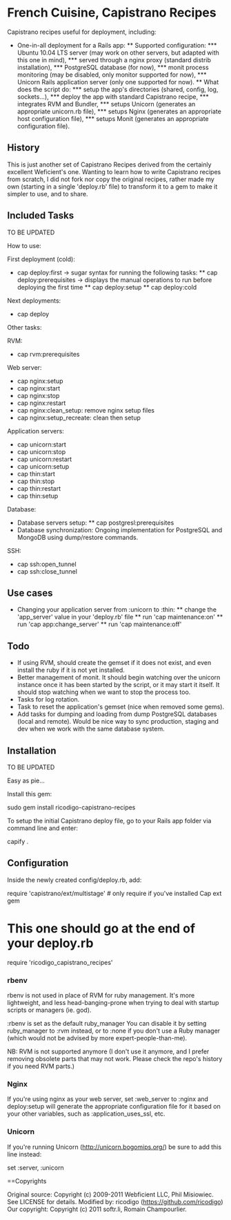 # French Cuisine, Capistrano Recipes

Capistrano recipes useful for deployment, including:

* One-in-all deployment for a Rails app:
** Supported configuration:
*** Ubuntu 10.04 LTS server (may work on other servers, but adapted with this one in mind),
*** served through a nginx proxy (standard distrib installation),
*** PostgreSQL database (for now),
*** monit process monitoring (may be disabled, only monitor supported for now),
*** Unicorn Rails application server (only one supported for now).
** What does the script do:
*** setup the app's directories (shared, config, log, sockets...),
*** deploy the app with standard Capistrano recipe,
*** integrates RVM and Bundler,
*** setups Unicorn (generates an appropriate unicorn.rb file),
*** setups Nginx (generates an appropriate host configuration file),
*** setups Monit (generates an appropriate configuration file).

## History

This is just another set of Capistrano Recipes derived from the certainly excellent Weficient's one.
Wanting to learn how to write Capistrano recipes from scratch, I did not fork nor copy the original
recipes, rather made my own (starting in a single 'deploy.rb' file) to transform it to a gem to make
it simpler to use, and to share.

## Included Tasks

TO BE UPDATED

How to use:

First deployment (cold):
* cap deploy:first -> sugar syntax for running the following tasks:
** cap deploy:prerequisites -> displays the manual operations to run before deploying the first time
** cap deploy:setup
** cap deploy:cold

Next deployments:
* cap deploy

Other tasks:

RVM:
* cap rvm:prerequisites

Web server:
* cap nginx:setup
* cap nginx:start
* cap nginx:stop
* cap nginx:restart
* cap nginx:clean_setup: remove nginx setup files
* cap nginx:setup_recreate: clean then setup

Application servers:
* cap unicorn:start
* cap unicorn:stop
* cap unicorn:restart
* cap unicorn:setup
* cap thin:start
* cap thin:stop
* cap thin:restart
* cap thin:setup

Database:
* Database servers setup:
** cap postgresl:prerequisites
* Database synchronization:
Ongoing implementation for PostgreSQL and MongoDB using dump/restore commands.

SSH:
* cap ssh:open_tunnel
* cap ssh:close_tunnel

## Use cases

* Changing your application server from :unicorn to :thin:
** change the 'app_server' value in your 'deploy.rb' file
** run 'cap maintenance:on'
** run 'cap app:change_server'
** run 'cap maintenance:off'


## Todo

* If using RVM, should create the gemset if it does not exist, and even install the ruby if it is not
yet installed.
* Better management of monit. It should begin watching over the unicorn instance once it has been started
by the script, or it may start it itself. It should stop watching when we want to stop the process too.
* Tasks for log rotation.
* Task to reset the application's gemset (nice when removed some gems).
* Add tasks for dumping and loading from dump PostgreSQL databases (local and remote). Would be nice way
to sync production, staging and dev when we work with the same database system.

## Installation

TO BE UPDATED

Easy as pie...

Install this gem:

  sudo gem install ricodigo-capistrano-recipes

To setup the initial Capistrano deploy file, go to your Rails app folder via command line and enter:

  capify .

## Configuration

Inside the newly created config/deploy.rb, add:

  require 'capistrano/ext/multistage' # only require if you've installed Cap ext gem

  # This one should go at the end of your deploy.rb
  require 'ricodigo_capistrano_recipes'

### rbenv

rbenv is not used in place of RVM for ruby management. It's more lightweight, and less
head-banging-prone when trying to deal with startup scripts or managers (ie. god).

:rbenv is set as the default ruby_manager
You can disable it by setting ruby_manager to :rvm instead, or to :none if you don't use
a Ruby manager (which would not be advised by more expert-people-than-me).

NB: RVM is not supported anymore (I don't use it anymore, and I prefer removing obsolete parts that may not work. Please check the repo's history if you need RVM parts.)

### Nginx

If you're using nginx as your web server, set :web_server to :nginx and deploy:setup will
generate the appropriate configuration file for it based on your other variables, such as
:application_uses_ssl, etc.

### Unicorn

If you're running Unicorn (http://unicorn.bogomips.org/) be sure to add this line instead:

  set :server, :unicorn

==Copyrights

Original source: Copyright (c) 2009-2011 Webficient LLC, Phil Misiowiec. See LICENSE for details.
Modified by: ricodigo (https://github.com/ricodigo)
Our copyright: Copyright (c) 2011 softr.li, Romain Champourlier.